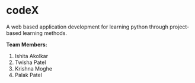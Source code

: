 # codeX

A web based application development for learning python through project-based learning methods.

**Team Members:**
1. Ishita Akolkar
2. Twisha Patel
3. Krishna Moghe
4. Palak Patel
